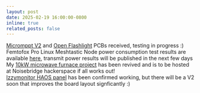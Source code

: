 ```yaml
---
layout: post
date: 2025-02-19 16:00:00-0800
inline: true
related_posts: false
---
```

<div>
<a href="https://eigenlucy.github.io/projects/micromppt/">Micromppt V2</a> and <a href="https://eigenlucy.github.io/projects/openflashlight/">Open Flashlight</a> PCBs received, testing in progress :)
</div>
<div>
Femtofox Pro Linux Meshtastic Node power consumption test results are available <a href="https://github.com/eigenlucy/Meshtastic-Test-Scripting/tree/main/results">here</a>, transmit power results will be published in the next few days
</div>
<div>
My <a href="https://eigenlucy.github.io/projects/10kwmagnetron/">10kW microwave furnace project</a> has been revived and is to be hosted at Noisebridge hackerspace if all works out!
</div>
<div>
<a href="https://eigenlucy.github.io/projects/izzymonitor/">Izzymonitor HAOS panel</a> has been confirmed working, but there will be a V2 soon that improves the board layout signficantly :)
</div>
